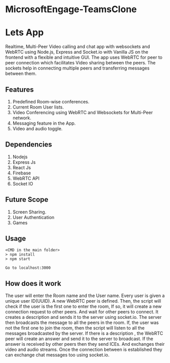 # MicrosoftEngage-TeamsClone
# Lets App
Realtime, Multi-Peer Video calling and chat app with websockets and WebRTC using Node.js, Express and Socket.io with Vanilla JS on the frontend with a flexible and intuitive GUI.
The app uses WebRTC for peer to peer connection which facilitates Video sharing between the peers. The sockets help in connecting multiple peers and transferring messages between them. 

## Features
1. Predefined Room-wise conferences.
2. Current Room User lists.
3. Video Conferencing using WebRTC and Websockets for Multi-Peer network.
4. Messaging feature in the App.
5. Video and audio toggle.

## Dependencies
1. Nodejs
2. Express Js
3. React Js
4. Firebase
5. WebRTC API
6. Socket IO

## Future Scope
1. Screen Sharing.
2. User Authentication
3. Games

## Usage
```
<CMD in the main folder>
> npm install
> npm start

Go to localhost:3000
```

## How does it work
The user will enter the Room name and the User name. Every user is given a unique user ID(UUID). A new WebRTC peer is defined.
Then, the script will check if the user is the first one to enter the room, If so, it will create a new connection request to other peers. And wait for other peers to connect. It creates a description and sends it to the server using socket.io. The server then broadcasts the message to all the peers in the room.
If, the user was not the first one to join the room, then the script will listen to all the messages broadcasted by the server. If there is a description , the WebRTC peer will create an answer and send it to the server to broadcast. If the answer is received by other peers then they send ICEs. And exchanges their video and audio streams.
Once the connection between is established they can exchange chat messages too using socket.io.



